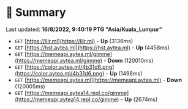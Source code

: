 # 📖 Summary
Last updated: **16/8/2022, 9:40:19 PTG "Asia/Kuala_Lumpur"**

- `GET` [https://lilr.ml](https://lilr.ml) - **Up** (3136ms)
- `GET` [https://hst.aytea.ml](https://hst.aytea.ml) - **Up** (4458ms)
- `GET` [https://memeapi.aytea.ml/gimme](https://memeapi.aytea.ml/gimme) - **Down** (120010ms)
- `GET` [https://color.aytea.ml/4b31d6.png](https://color.aytea.ml/4b31d6.png) - **Up** (1498ms)
- `GET` [https://memeapi.aytea.ml](https://memeapi.aytea.ml) - **Down** (120005ms)
- `GET` [https://memeapi.aytea14.repl.co/gimme](https://memeapi.aytea14.repl.co/gimme) - **Up** (2674ms)
